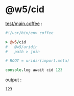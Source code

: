 [‼️]: ✏️README.mdt

# @w5/cid

[test/main.coffee](./test/main.coffee) :

```coffee
#!/usr/bin/env coffee

> @w5/cid
#   @w5/uridir
#   path > join

# ROOT = uridir(import.meta)

console.log await cid 123
```

output :

```
123
```
